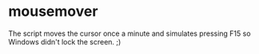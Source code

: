 # mousemover

The script moves the cursor once a minute and simulates pressing F15 so Windows didn't lock the screen. ;)
